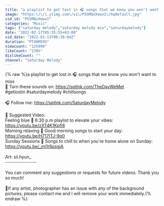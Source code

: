 ```yaml
---
title: "a playlist to get lost in 🎧 songs that we know you won't want to miss"
image: "https:\/\/i.ytimg.com\/vi\/P5SMQxXewvI\/hqdefault.jpg"
vid_id: "P5SMQxXewvI"
categories: "Music"
tags: ["saturday melody","saturday melody mix","saturdaymelody"]
date: "2022-02-17T05:35:55+03:00"
vid_date: "2022-01-13T06:30:04Z"
duration: "PT40M59S"
viewcount: "125990"
likeCount: "2705"
dislikeCount: ""
channel: "Saturday Melody"
---
```

{% raw %}a playlist to get lost in 🎧 songs that we know you won't want to miss<br />🎵 Turn these sounds on: <a rel="nofollow" target="blank" href="https://sptlnk.com/TheDayWeMet">https://sptlnk.com/TheDayWeMet</a><br />#getlostin #saturdaymelody #chillsongs<br /><br />🎧 Follow me: <a rel="nofollow" target="blank" href="https://sptlnk.com/SaturdayMelody">https://sptlnk.com/SaturdayMelody</a><br /><br />📀 Suggested Video:<br />Feeling blue 💙 6:30 p.m playlist to elevate your vibes: <a rel="nofollow" target="blank" href="https://youtu.be/zXT4K1Kpfi8">https://youtu.be/zXT4K1Kpfi8</a><br />Morning relaxing 🍑 Good morning songs to start your day: <a rel="nofollow" target="blank" href="https://youtu.be/H717ITJ-9q0">https://youtu.be/H717ITJ-9q0</a><br />Sunday Sessions 🎻 Songs to chill to when you're home alone on Sunday: <a rel="nofollow" target="blank" href="https://youtu.be/_mj1r6psgjA">https://youtu.be/_mj1r6psgjA</a><br /><br />Art: sii.hyun_<br />----------------<br /><br />You can comment any suggestions or requests for future videos. Thank you so much!<br /><br />🚩If any artist, photographer has an issue with any of the background pictures, please contact me and I will remove your work immediately.{% endraw %}

